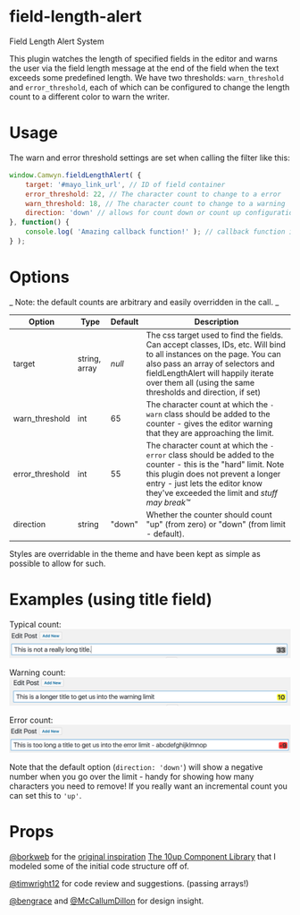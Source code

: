 field-length-alert
=====================

Field Length Alert System

This plugin watches the length of specified fields in the editor and warns the
user via the field length message at the end of the field when the text exceeds
some predefined length. We have two thresholds: `warn_threshold` and `error_threshold`,
each of which can be configured to change the length count to a different color
to warn the writer.

Usage
=============
The warn and error threshold settings are set when calling the
filter like this:
```javascript
window.Camwyn.fieldLengthAlert( {
	target: '#mayo_link_url', // ID of field container
	error_threshold: 22, // The character count to change to a error
	warn_threshold: 18, // The character count to change to a warning
	direction: 'down' // allows for count down or count up configuration, default is count down.
}, function() {
	console.log( 'Amazing callback function!' ); // callback function if needed.
} );
```

Options
=============

_ Note: the default counts are arbitrary and easily overridden in the call. _

Option | Type | Default | Description
------ | ---- | ------- | -----------
target | string, array | _null_ | The css target used to find the fields. Can accept classes, IDs, etc. Will bind to all instances on the page. You can also pass an array of selectors and fieldLengthAlert will happily iterate over them all (using the same thresholds and direction, if set)
warn_threshold | int | 65 | The character count at which the `-warn` class should be added to the counter - gives the editor warning that they are approaching the limit.
error_threshold | int | 55 | The character count at which the `-error` class should be added to the counter - this is the "hard" limit. Note this plugin does not prevent a longer entry - just lets the editor know they've exceeded the limit and _stuff may break&trade;_
direction | string | "down" | Whether the counter should count "up" (from zero) or "down" (from limit - default).

Styles are overridable in the theme and have been kept as simple as possible to allow for such.

Examples (using title field)
=============
Typical count:
![typical count](assets/img/normal.png)

Warning count:
![warning count](assets/img/warn.png)

Error count:
![error count](assets/img/error.png)

Note that the default option (`direction: 'down'`) will show a negative number when you go over the limit - handy for showing how many characters you need to remove! If you really want an incremental count you can set this to `'up'`.

Props
=============
[@borkweb](https://github.com/borkweb) for the [original inspiration](https://github.com/borkweb/go-title-length-alert)
[The 10up Component Library](https://github.com/10up/wp-component-library) that I modeled some of the initial code structure off of.

[@timwright12](https://github.com/timwright12) for code review and suggestions. (passing arrays!)

[@bengrace](https://github.com/bengrace) and [@McCallumDillon](https://github.com/McCallumDillon) for design insight.
